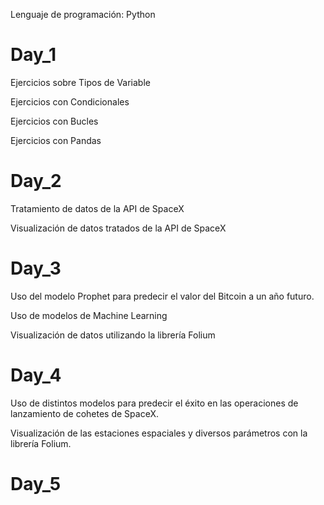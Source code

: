 Lenguaje de programación: Python

# Day_1
Ejercicios sobre Tipos de Variable

Ejercicios con Condicionales

Ejercicios con Bucles 

Ejercicios con Pandas



# Day_2

Tratamiento de datos de la API de SpaceX

Visualización de datos tratados de la API de SpaceX



# Day_3

Uso del modelo Prophet para predecir el valor del Bitcoin a un año futuro.

Uso de modelos de Machine Learning 

Visualización de datos utilizando la librería Folium


# Day_4

Uso de distintos modelos para predecir el éxito en las operaciones de lanzamiento de cohetes de SpaceX.

Visualización de las estaciones espaciales y diversos parámetros con la librería Folium.


# Day_5
